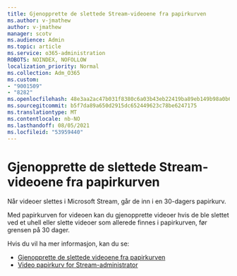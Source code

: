 ```yaml
---
title: Gjenopprette de slettede Stream-videoene fra papirkurven
ms.author: v-jmathew
author: v-jmathew
manager: scotv
ms.audience: Admin
ms.topic: article
ms.service: o365-administration
ROBOTS: NOINDEX, NOFOLLOW
localization_priority: Normal
ms.collection: Adm_O365
ms.custom:
- "9001509"
- "8282"
ms.openlocfilehash: 48e3aa2ac47b031f8380c6a03b43eb22419ba89eb149b98a0b63b71f3713ca0c
ms.sourcegitcommit: b5f7da89a650d2915dc652449623c78be6247175
ms.translationtype: MT
ms.contentlocale: nb-NO
ms.lasthandoff: 08/05/2021
ms.locfileid: "53959440"
---
```

# <a name="recover-your-deleted-stream-videos-from-the-recycle-bin"></a>Gjenopprette de slettede Stream-videoene fra papirkurven

Når videoer slettes i Microsoft Stream, går de inn i en 30-dagers papirkurv.

Med papirkurven for videoen kan du gjenopprette videoer hvis de ble slettet ved et uhell eller slette videoer som allerede finnes i papirkurven, før grensen på 30 dager.

Hvis du vil ha mer informasjon, kan du se:

- [Gjenopprette de slettede videoene fra papirkurven](https://docs.microsoft.com/stream/portal-my-recycle-bin)
- [Video papirkurv for Stream-administrator](https://docs.microsoft.com/stream/admin-recycle-bin)
